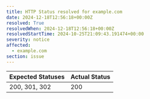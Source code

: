 ```yaml
---
title: HTTP Status resolved for example.com
date: 2024-12-18T12:56:18+00:00Z
resolved: True
resolvedWhen: 2024-12-18T12:56:18+00:00Z
resolvedStartTime: 2024-10-25T21:09:43.191474+00:00
severity: notice
affected:
  - example.com
section: issue
---
```


| Expected Statuses | Actual Status  |
|-------------------|----------------|
| 200, 301, 302 | 200 |
